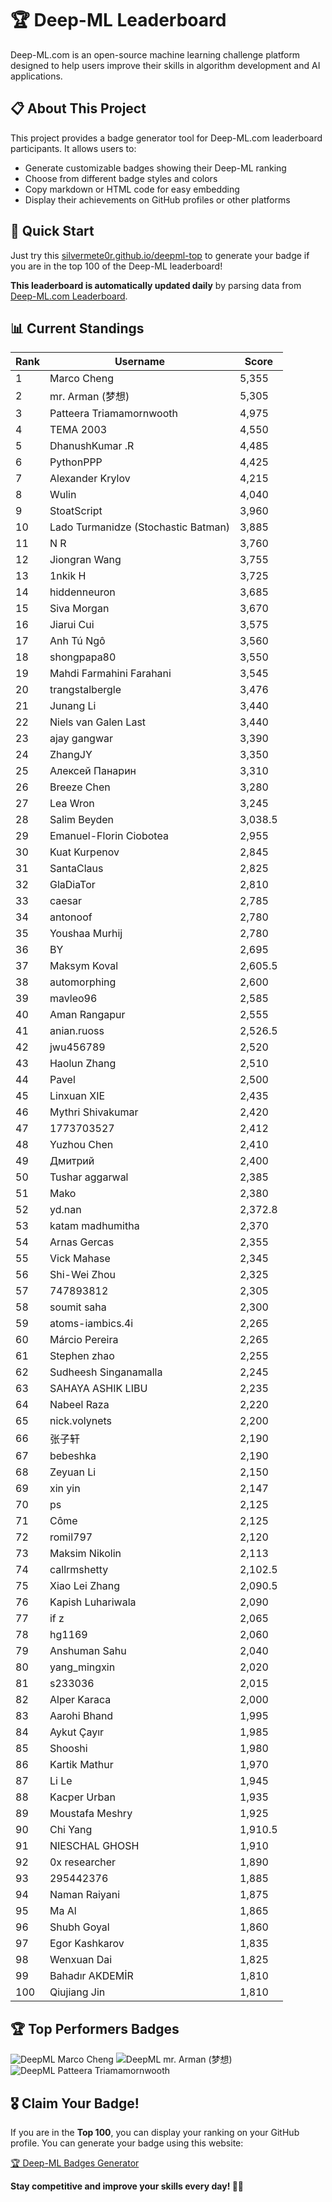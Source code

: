# 🏆 Deep-ML Leaderboard

Deep-ML.com is an open-source machine learning challenge platform designed to help users improve their skills in algorithm development and AI applications.  

## 📋 About This Project

This project provides a badge generator tool for Deep-ML.com leaderboard participants. It allows users to:
- Generate customizable badges showing their Deep-ML ranking
- Choose from different badge styles and colors
- Copy markdown or HTML code for easy embedding
- Display their achievements on GitHub profiles or other platforms

## 🚀 Quick Start

Just try this [silvermete0r.github.io/deepml-top](https://silvermete0r.github.io/deepml-top) to generate your badge if you are in the top 100 of the Deep-ML leaderboard!

**This leaderboard is automatically updated daily** by parsing data from [Deep-ML.com Leaderboard](https://www.deep-ml.com/leaderboard).  

## 📊 Current Standings  

<!-- LEADERBOARD_START -->
| Rank | Username | Score |
|------|---------|-------|
| 1 | Marco Cheng | 5,355 |
| 2 | mr. Arman (梦想) | 5,305 |
| 3 | Patteera Triamamornwooth | 4,975 |
| 4 | ТЕМА 2003 | 4,550 |
| 5 | DhanushKumar .R | 4,485 |
| 6 | PythonPPP | 4,425 |
| 7 | Alexander Krylov | 4,215 |
| 8 | Wulin | 4,040 |
| 9 | StoatScript | 3,960 |
| 10 | Lado Turmanidze (Stochastic Batman) | 3,885 |
| 11 | N R | 3,760 |
| 12 | Jiongran Wang | 3,755 |
| 13 | 1nkik H | 3,725 |
| 14 | hiddenneuron | 3,685 |
| 15 | Siva Morgan | 3,670 |
| 16 | Jiarui Cui | 3,575 |
| 17 | Anh Tú Ngô | 3,560 |
| 18 | shongpapa80 | 3,550 |
| 19 | Mahdi Farmahini Farahani | 3,545 |
| 20 | trangstalbergle | 3,476 |
| 21 | Junang Li | 3,440 |
| 22 | Niels van Galen Last | 3,440 |
| 23 | ajay gangwar | 3,390 |
| 24 | ZhangJY | 3,350 |
| 25 | Алексей Панарин | 3,310 |
| 26 | Breeze Chen | 3,280 |
| 27 | Lea Wron | 3,245 |
| 28 | Salim Beyden | 3,038.5 |
| 29 | Emanuel-Florin Ciobotea | 2,955 |
| 30 | Kuat Kurpenov | 2,845 |
| 31 | SantaClaus | 2,825 |
| 32 | GlaDiaTor | 2,810 |
| 33 | caesar | 2,785 |
| 34 | antonoof | 2,780 |
| 35 | Youshaa Murhij | 2,780 |
| 36 | BY | 2,695 |
| 37 | Maksym Koval | 2,605.5 |
| 38 | automorphing | 2,600 |
| 39 | mavleo96 | 2,585 |
| 40 | Aman Rangapur | 2,555 |
| 41 | anian.ruoss | 2,526.5 |
| 42 | jwu456789 | 2,520 |
| 43 | Haolun Zhang | 2,510 |
| 44 | Pavel | 2,500 |
| 45 | Linxuan XIE | 2,435 |
| 46 | Mythri Shivakumar | 2,420 |
| 47 | 1773703527 | 2,412 |
| 48 | Yuzhou Chen | 2,410 |
| 49 | Дмитрий | 2,400 |
| 50 | Tushar aggarwal | 2,385 |
| 51 | Mako | 2,380 |
| 52 | yd.nan | 2,372.8 |
| 53 | katam madhumitha | 2,370 |
| 54 | Arnas Gercas | 2,355 |
| 55 | Vick Mahase | 2,345 |
| 56 | Shi-Wei Zhou | 2,325 |
| 57 | 747893812 | 2,305 |
| 58 | soumit saha | 2,300 |
| 59 | atoms-iambics.4i | 2,265 |
| 60 | Márcio Pereira | 2,265 |
| 61 | Stephen zhao | 2,255 |
| 62 | Sudheesh Singanamalla | 2,245 |
| 63 | SAHAYA ASHIK LIBU | 2,235 |
| 64 | Nabeel Raza | 2,220 |
| 65 | nick.volynets | 2,200 |
| 66 | 张子轩 | 2,190 |
| 67 | bebeshka | 2,190 |
| 68 | Zeyuan Li | 2,150 |
| 69 | xin yin | 2,147 |
| 70 | ps | 2,125 |
| 71 | Côme | 2,125 |
| 72 | romil797 | 2,120 |
| 73 | Maksim Nikolin | 2,113 |
| 74 | callrmshetty | 2,102.5 |
| 75 | Xiao Lei Zhang | 2,090.5 |
| 76 | Kapish Luhariwala | 2,090 |
| 77 | if z | 2,065 |
| 78 | hg1169 | 2,060 |
| 79 | Anshuman Sahu | 2,040 |
| 80 | yang_mingxin | 2,020 |
| 81 | s233036 | 2,015 |
| 82 | Alper Karaca | 2,000 |
| 83 | Aarohi Bhand | 1,995 |
| 84 | Aykut Çayır | 1,985 |
| 85 | Shooshi | 1,980 |
| 86 | Kartik Mathur | 1,970 |
| 87 | Li Le | 1,945 |
| 88 | Kacper Urban | 1,935 |
| 89 | Moustafa Meshry | 1,925 |
| 90 | Chi Yang | 1,910.5 |
| 91 | NIESCHAL GHOSH | 1,910 |
| 92 | 0x researcher | 1,890 |
| 93 | 295442376 | 1,885 |
| 94 | Naman Raiyani | 1,875 |
| 95 | Ma Al | 1,865 |
| 96 | Shubh Goyal | 1,860 |
| 97 | Egor Kashkarov | 1,835 |
| 98 | Wenxuan Dai | 1,825 |
| 99 | Bahadır AKDEMİR | 1,810 |
| 100 | Qiujiang Jin | 1,810 |
<!-- LEADERBOARD_END -->

## 🏆 Top Performers Badges

<!-- BADGES_START -->
![DeepML Marco Cheng](https://img.shields.io/badge/dynamic/json?url=https%3A%2F%2Fraw.githubusercontent.com%2Fsilvermete0r%2Fdeepml-top%2Fmain%2Fbadges.json&query=%24.4091c1a21900bd2c7d3f4e343acddda1.label&prefix=Rank%20&style=for-the-badge&label=%F0%9F%9A%80%20DeepML&color=blue&link=https%3A%2F%2Fwww.deep-ml.com%2Fleaderboard)
![DeepML mr. Arman (梦想)](https://img.shields.io/badge/dynamic/json?url=https%3A%2F%2Fraw.githubusercontent.com%2Fsilvermete0r%2Fdeepml-top%2Fmain%2Fbadges.json&query=%24.1247b1b5b9cd95e98d7ff7438207406f.label&prefix=Rank%20&style=for-the-badge&label=%F0%9F%9A%80%20DeepML&color=blue&link=https%3A%2F%2Fwww.deep-ml.com%2Fleaderboard)
![DeepML Patteera Triamamornwooth](https://img.shields.io/badge/dynamic/json?url=https%3A%2F%2Fraw.githubusercontent.com%2Fsilvermete0r%2Fdeepml-top%2Fmain%2Fbadges.json&query=%24.0eeb1bc570f4ebaca4c3c1d5794e9de9.label&prefix=Rank%20&style=for-the-badge&label=%F0%9F%9A%80%20DeepML&color=blue&link=https%3A%2F%2Fwww.deep-ml.com%2Fleaderboard)
<!-- BADGES_END -->

## 🎖 Claim Your Badge!  

If you are in the **Top 100**, you can display your ranking on your GitHub profile. You can generate your badge using this website:

[🏆 Deep-ML Badges Generator](https://silvermete0r.github.io/deepml-top/)

**Stay competitive and improve your skills every day! 🚀🔥**